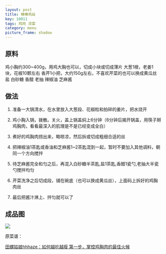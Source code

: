 ```yaml
---
layout: post
title: 棒棒鸡丝
key: 10011
tags: 鸡肉 凉菜
category: menu
picture_frame: shadow
---
```


## 原料

鸡小胸约300~400g，用鸡大胸也可以，切成小块或切成薄片
大葱1根，老姜1块，花椒10颗左右
香芹1小把，大约150g左右，不喜欢芹菜的也可以换成黄瓜丝
盐
白砂糖
香醋
老抽
辣椒油
芝麻酱<!--more-->

## 做法

1. 准备一大锅清水，在水里放入大葱段、花椒粒和拍碎的姜片，把水烧开

2. 鸡小胸入锅，拨散。关火，盖上锅盖焖上6分钟（6分钟后揭开锅盖，用筷子掰鸡胸肉，看看最深入的肌理是不是已经变成全白）

3. 煮好的鸡胸肉捞出来，略晾凉，然后拆或切成粗细合适的丝

4. 把辣椒油1茶匙或香油和芝麻酱1~2茶匙混到一起，暂时不要加入其他调料，朝同一个方向搅拌

5. 待芝麻酱完全和匀之后，再混入白砂糖半茶匙,盐1茶匙,香醋1瓷勺,老抽大半瓷勺搅拌均匀

6. 芹菜洗净之后切成段，铺在碗底（也可以换成黄瓜丝），上面码上拆好的鸡胸肉丝

7. 最后把酱汁淋上、拌匀就可以了

## 成品图

![](https://s3-us-west-1.amazonaws.com/menchi.xyz/%E6%A3%92%E6%A3%92%E9%B8%A1%E4%B8%9D.jpg)

原菜谱：

[田螺姑娘hhhaze：如何越吃越瘦 第一步，掌控鸡胸肉的最佳火候](https://s3-us-west-1.amazonaws.com/menchi.xyz/%E6%A3%92%E6%A3%92%E9%B8%A1%E4%B8%9D.jpg)
